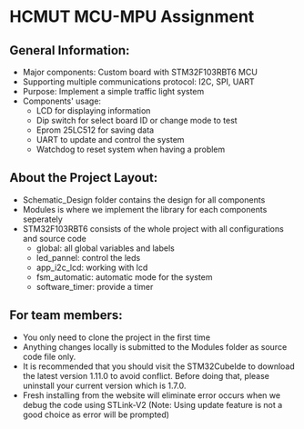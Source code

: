 # HCMUT MCU-MPU Assignment

## General Information:
- Major components: Custom board with STM32F103RBT6 MCU
- Supporting multiple communications protocol: I2C, SPI, UART
- Purpose: Implement a simple traffic light system
- Components' usage:
  - LCD for displaying information
  - Dip switch for select board ID or change mode to test
  - Eprom 25LC512 for saving data
  - UART to update and control the system
  - Watchdog to reset system when having a problem
## About the Project Layout:
- Schematic_Design folder contains the design for all components
- Modules is where we implement the library for each components seperately
- STM32F103RBT6 consists of the whole project with all configurations and source code
  - global: all global variables and labels
  - led_pannel: control the leds
  - app_i2c_lcd: working with lcd
  - fsm_automatic: automatic mode for the system
  - software_timer: provide a timer 
## For team members:
- You only need to clone the project in the first time
- Anything changes locally is submitted to the Modules folder as source code file only.
- It is recommended that you should visit the STM32CubeIde to download the latest version 1.11.0 to avoid conflict. Before doing that, please uninstall your current version which is 1.7.0.
- Fresh installing from the website will eliminate error occurs when we debug the code using STLink-V2 (Note: Using update feature is not a good choice as error will be prompted)  
